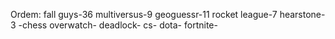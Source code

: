 Ordem:
fall guys-36
multiversus-9
geoguessr-11
rocket league-7
hearstone-3 -chess
overwatch-
deadlock-
cs-
dota-
fortnite-

